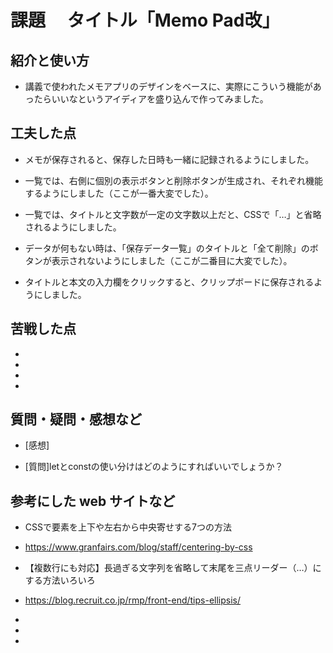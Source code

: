 # 課題　 タイトル「Memo Pad改」

## 紹介と使い方

  - 講義で使われたメモアプリのデザインをベースに、実際にこういう機能があったらいいなというアイディアを盛り込んで作ってみました。

## 工夫した点

  - メモが保存されると、保存した日時も一緒に記録されるようにしました。

  - 一覧では、右側に個別の表示ボタンと削除ボタンが生成され、それぞれ機能するようにしました（ここが一番大変でした）。
  
  - 一覧では、タイトルと文字数が一定の文字数以上だと、CSSで「…」と省略されるようにしました。

  - データが何もない時は、「保存データ一覧」のタイトルと「全て削除」のボタンが表示されないようにしました（ここが二番目に大変でした）。

  - タイトルと本文の入力欄をクリックすると、クリップボードに保存されるようにしました。

## 苦戦した点

  - 

  - 

  - 

  - 

## 質問・疑問・感想など

  - [感想]

  - [質問]letとconstの使い分けはどのようにすればいいでしょうか？

## 参考にした web サイトなど

  - CSSで要素を上下や左右から中央寄せする7つの方法
  - https://www.granfairs.com/blog/staff/centering-by-css
  
  - 【複数行にも対応】長過ぎる文字列を省略して末尾を三点リーダー（…）にする方法いろいろ
  - https://blog.recruit.co.jp/rmp/front-end/tips-ellipsis/

  - 

  - 

  - 
